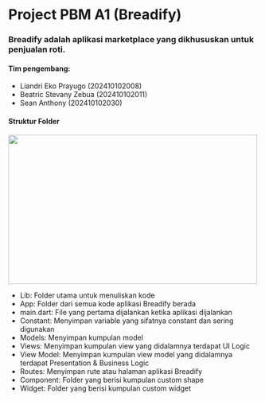 <h1>Project PBM A1 (Breadify)</h1>
<h3>Breadify adalah aplikasi marketplace yang dikhususkan untuk penjualan roti.</h3>
<h4>Tim pengembang: </h4>
<ul>
  <li>Liandri Eko Prayugo (202410102008)</li>
  <li>Beatric Stevany Zebua (202410102011)</li>
  <li>Sean Anthony (202410102030)</li>
</ul>
<h4>Struktur Folder</h4>
<img src="https://firebasestorage.googleapis.com/v0/b/market-api-cda7e.appspot.com/o/breadify%2FStruktur%20folder%20PBM.png?alt=media&token=85c869f7-bd7f-4165-8ab2-59fdb04af665" width="500px" height="300px">
<ul>
  <li>Lib: Folder utama untuk menuliskan kode</li>
  <li>App: Folder dari semua kode aplikasi Breadify berada</li>
  <li>main.dart: File yang pertama dijalankan ketika aplikasi dijalankan</li>
  <li>Constant: Menyimpan variable yang sifatnya constant dan sering digunakan</li>
  <li>Models: Menyimpan kumpulan model</li>
  <li>Views: Menyimpan kumpulan view yang didalamnya terdapat UI Logic</li>
  <li>View Model: Menyimpan kumpulan view model yang didalamnya terdapat Presentation & Business Logic</li>
  <li>Routes: Menyimpan rute atau halaman aplikasi Breadify</li>
  <li>Component: Folder yang berisi kumpulan custom shape</li>
  <li>Widget: Folder yang berisi kumpulan custom widget</li>
</ul>

